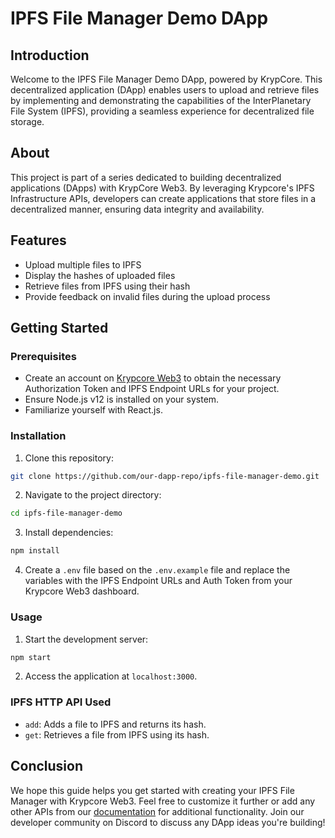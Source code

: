 # IPFS File Manager Demo DApp

## Introduction

Welcome to the IPFS File Manager Demo DApp, powered by KrypCore. This decentralized application (DApp) enables users to upload and retrieve files by implementing and demonstrating the capabilities of the InterPlanetary File System (IPFS), providing a seamless experience for decentralized file storage.

## About

This project is part of a series dedicated to building decentralized applications (DApps) with KrypCore Web3. By leveraging Krypcore's IPFS Infrastructure APIs, developers can create applications that store files in a decentralized manner, ensuring data integrity and availability.

## Features

- Upload multiple files to IPFS
- Display the hashes of uploaded files
- Retrieve files from IPFS using their hash
- Provide feedback on invalid files during the upload process

## Getting Started

### Prerequisites

- Create an account on [Krypcore Web3](https://www.krypcore.com/) to obtain the necessary Authorization Token and IPFS Endpoint URLs for your project.
- Ensure Node.js v12 is installed on your system.
- Familiarize yourself with React.js.

### Installation

1. Clone this repository:

```bash
git clone https://github.com/our-dapp-repo/ipfs-file-manager-demo.git
```


2. Navigate to the project directory:

```bash
cd ipfs-file-manager-demo
```


3. Install dependencies:

```bash
npm install
```


4. Create a `.env` file based on the `.env.example` file and replace the variables with the IPFS Endpoint URLs and Auth Token from your Krypcore Web3 dashboard.

### Usage

1. Start the development server:

```bash
npm start
```


2. Access the application at `localhost:3000`.

### IPFS HTTP API Used

- `add`: Adds a file to IPFS and returns its hash.
- `get`: Retrieves a file from IPFS using its hash.

## Conclusion

We hope this guide helps you get started with creating your IPFS File Manager with Krypcore Web3. Feel free to customize it further or add any other APIs from our [documentation](https://docs.krypcore.com/dev-docs/api-reference/infrastructure-apis/ipfs-http-client-apis/http-api-methods) for additional functionality. Join our developer community on Discord to discuss any DApp ideas you're building!
